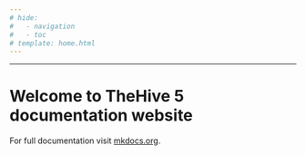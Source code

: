 ```yaml
---
# hide:
#   - navigation
#   - toc
# template: home.html
---
```


---

# Welcome to TheHive 5 documentation website

For full documentation visit [mkdocs.org](https://www.mkdocs.org).